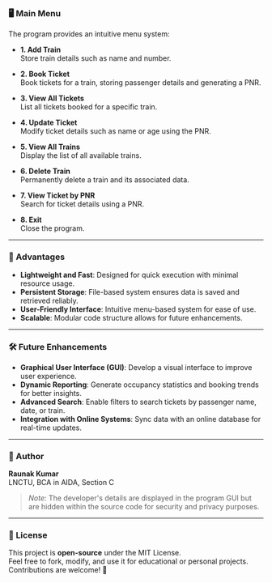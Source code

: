 ### 🖥️ Main Menu  
The program provides an intuitive menu system:  

- **1. Add Train**  
  Store train details such as name and number.  

- **2. Book Ticket**  
  Book tickets for a train, storing passenger details and generating a PNR.  

- **3. View All Tickets**  
  List all tickets booked for a specific train.  

- **4. Update Ticket**  
  Modify ticket details such as name or age using the PNR.  

- **5. View All Trains**  
  Display the list of all available trains.  

- **6. Delete Train**  
  Permanently delete a train and its associated data.  

- **7. View Ticket by PNR**  
  Search for ticket details using a PNR.  

- **8. Exit**  
  Close the program.  

---

### 🌟 Advantages  

- **Lightweight and Fast**: Designed for quick execution with minimal resource usage.  
- **Persistent Storage**: File-based system ensures data is saved and retrieved reliably.  
- **User-Friendly Interface**: Intuitive menu-based system for ease of use.  
- **Scalable**: Modular code structure allows for future enhancements.  

---

### 🛠 Future Enhancements  

- **Graphical User Interface (GUI)**: Develop a visual interface to improve user experience.  
- **Dynamic Reporting**: Generate occupancy statistics and booking trends for better insights.  
- **Advanced Search**: Enable filters to search tickets by passenger name, date, or train.  
- **Integration with Online Systems**: Sync data with an online database for real-time updates.  

---

### 👤 Author  

**Raunak Kumar**  
LNCTU, BCA in AIDA, Section C  

> *Note*: The developer's details are displayed in the program GUI but are hidden within the source code for security and privacy purposes.  

---

### 📜 License  

This project is **open-source** under the MIT License.  
Feel free to fork, modify, and use it for educational or personal projects. Contributions are welcome! 🎉  

